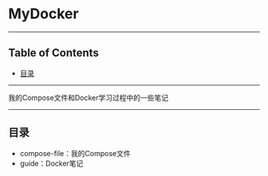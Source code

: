 # MyDocker

<!-- File: README.md -->
<!-- Auther: YJ -->
<!-- Email: yj1516268@outlook.com -->
<!-- Created Time: 2021-04-22 08:41:57 -->

---

## Table of Contents

<!-- vim-markdown-toc GFM -->

* [目录](#目录)

<!-- vim-markdown-toc -->

---

我的Compose文件和Docker学习过程中的一些笔记

---

## 目录

- compose-file：我的Compose文件
- guide：Docker笔记
